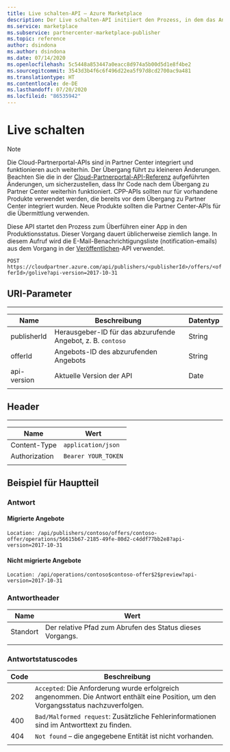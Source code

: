 ```yaml
---
title: Live schalten-API – Azure Marketplace
description: Der Live schalten-API initiiert den Prozess, in dem das Angebot zur Auflistung freigeschaltet (live geschaltet) wird.
ms.service: marketplace
ms.subservice: partnercenter-marketplace-publisher
ms.topic: reference
author: dsindona
ms.author: dsindona
ms.date: 07/14/2020
ms.openlocfilehash: 5c5448a853447a0eacc8d974a5b00d5d1e8f4be2
ms.sourcegitcommit: 3543d3b4f6c6f496d22ea5f97d8cd2700ac9a481
ms.translationtype: HT
ms.contentlocale: de-DE
ms.lasthandoff: 07/20/2020
ms.locfileid: "86535942"
---
```

# <a name="go-live"></a>Live schalten

> [!NOTE]
> Die Cloud-Partnerportal-APIs sind in Partner Center integriert und funktionieren auch weiterhin. Der Übergang führt zu kleineren Änderungen. Beachten Sie die in der [Cloud-Partnerportal-API-Referenz](./cloud-partner-portal-api-overview.md) aufgeführten Änderungen, um sicherzustellen, dass Ihr Code nach dem Übergang zu Partner Center weiterhin funktioniert. CPP-APIs sollten nur für vorhandene Produkte verwendet werden, die bereits vor dem Übergang zu Partner Center integriert wurden. Neue Produkte sollten die Partner Center-APIs für die Übermittlung verwenden.

Diese API startet den Prozess zum Überführen einer App in den Produktionsstatus. Dieser Vorgang dauert üblicherweise ziemlich lange. In diesem Aufruf wird die E-Mail-Benachrichtigungsliste (notification-emails) aus dem Vorgang in der [Veröffentlichen](./cloud-partner-portal-api-publish-offer.md)-API verwendet.

 `POST  https://cloudpartner.azure.com/api/publishers/<publisherId>/offers/<offerId>/golive?api-version=2017-10-31` 

## <a name="uri-parameters"></a>URI-Parameter
--------------

|  **Name**      |   **Beschreibung**                                                           | **Datentyp** |
|  --------      |   ---------------                                                           | ------------- |
| publisherId    | Herausgeber-ID für das abzurufende Angebot, z. B. `contoso`       |  String       |
| offerId        | Angebots-ID des abzurufenden Angebots                                   |  String       |
| api-version    | Aktuelle Version der API                                                   |  Date         |
|  |  |  |

## <a name="header"></a>Header
------

|  **Name**       |     **Wert**       |
|  ---------      |     ----------      |
| Content-Type    | `application/json`  |
| Authorization   | `Bearer YOUR_TOKEN` |
|  |  |

## <a name="body-example"></a>Beispiel für Hauptteil

### <a name="response"></a>Antwort

#### <a name="migrated-offers"></a>Migrierte Angebote

`Location: /api/publishers/contoso/offers/contoso-offer/operations/56615b67-2185-49fe-80d2-c4ddf77bb2e8?api-version=2017-10-31`

#### <a name="non-migrated-offers"></a>Nicht migrierte Angebote

`Location: /api/operations/contoso$contoso-offer$2$preview?api-version=2017-10-31`

### <a name="response-header"></a>Antwortheader

|  **Name**             |      **Wert**                                                            |
|  --------             |      ----------                                                           |
| Standort    |  Der relative Pfad zum Abrufen des Status dieses Vorgangs.            |
|  |  |

### <a name="response-status-codes"></a>Antwortstatuscodes

| **Code** |  **Beschreibung**                                                                        |
| -------- |  ----------------                                                                        |
|  202     | `Accepted`: Die Anforderung wurde erfolgreich angenommen. Die Antwort enthält eine Position, um den Vorgangsstatus nachzuverfolgen. |
|  400     | `Bad/Malformed request`: Zusätzliche Fehlerinformationen sind im Antworttext zu finden. |
|  404     |  `Not found` – die angegebene Entität ist nicht vorhanden.                                       |
|  |  |
